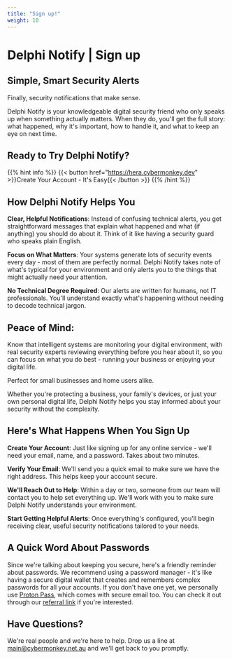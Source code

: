 ```yaml
---
title: "Sign up!"
weight: 10
---
```


# Delphi Notify | Sign up

## Simple, Smart Security Alerts
Finally, security notifications that make sense.

Delphi Notify is your knowledgeable digital security friend who only speaks up when something actually matters. When they do, you'll get the full story: what happened, why it's important, how to handle it, and what to keep an eye on next time.

## Ready to Try Delphi Notify?
{{% hint info %}}
{{< button href="https://hera.cybermonkey.dev" >}}Create Your Account - It's Easy{{< /button >}}
{{% /hint %}}

## How Delphi Notify Helps You

**Clear, Helpful Notifications**: Instead of confusing technical alerts, you get straightforward messages that explain what happened and what (if anything) you should do about it. Think of it like having a security guard who speaks plain English.

**Focus on What Matters**: Your systems generate lots of security events every day - most of them are perfectly normal. Delphi Notify takes note of what's typical for your environment and only alerts you to the things that might actually need your attention.

**No Technical Degree Required**: Our alerts are written for humans, not IT professionals. You'll understand exactly what's happening without needing to decode technical jargon.

## Peace of Mind: 
Know that intelligent systems are monitoring your digital environment, with real security experts reviewing everything before you hear about it, so you can focus on what you do best - running your business or enjoying your digital life.

Perfect for small businesses and home users alike.

Whether you're protecting a business, your family's devices, or just your own personal digital life, Delphi Notify helps you stay informed about your security without the complexity.



## Here's What Happens When You Sign Up
**Create Your Account**: Just like signing up for any online service - we'll need your email, name, and a password. Takes about two minutes.

**Verify Your Email**: We'll send you a quick email to make sure we have the right address. This helps keep your account secure.

**We'll Reach Out to Help**: Within a day or two, someone from our team will contact you to help set everything up. We'll work with you to make sure Delphi Notify understands your environment.

**Start Getting Helpful Alerts**: Once everything's configured, you'll begin receiving clear, useful security notifications tailored to your needs.

## A Quick Word About Passwords
Since we're talking about keeping you secure, here's a friendly reminder about passwords. We recommend using a password manager - it's like having a secure digital wallet that creates and remembers complex passwords for all your accounts.
If you don't have one yet, we personally use [Proton Pass](https://proton.me/pass), which comes with secure email too. You can check it out through our [referral link](https://pr.tn/ref/KF4YS3NCHZ4G) if you're interested.


## Have Questions? 
We're real people and we're here to help. Drop us a line at [main@cybermonkey.net.au](mailto:main@cybermonkey.net.au) and we'll get back to you promptly.